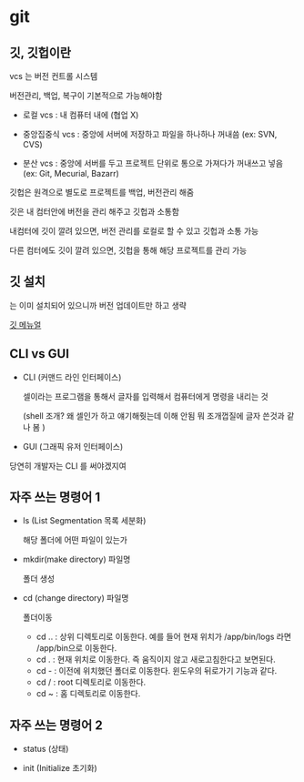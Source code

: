 # git

## 깃, 깃헙이란

vcs 는 버전 컨트롤 시스템

버전관리, 백업, 복구이 기본적으로 가능해야함

- 로컬 vcs : 내 컴퓨터 내에 (협업 X)

- 중앙집중식 vcs : 중앙에 서버에 저장하고 파일을 하나하나 꺼내씀 (ex: SVN, CVS)

- 분산 vcs : 중앙에 서버를 두고 프로젝트 단위로 통으로 가져다가 꺼내쓰고 넣음 (ex: Git, Mecurial, Bazarr)

깃헙은 원격으로 별도로 프로젝트를 백업, 버전관리 해줌

깃은 내 컴터안에 버전을 관리 해주고 깃헙과 소통함

내컴터에 깃이 깔려 있으면, 버전 관리를 로컬로 할 수 있고 깃헙과 소통 가능

다른 컴터에도 깃이 깔려 있으면, 깃헙을 통해 해당 프로젝트를 관리 가능

## 깃 설치

는 이미 설치되어 있으니까 버전 업데이트만 하고 생략

[깃 메뉴얼](https://git-scm.com/book/ko/v2)

## CLI vs GUI

- CLI (커맨드 라인 인터페이스)

  셀이라는 프로그램을 통해서 글자를 입력해서 컴퓨터에게 명령을 내리는 것

  (shell 조개? 왜 셀인가 하고 얘기해줫는데 이해 안됨 뭐 조개껍질에 글자 쓴것과 같나 봄 )

- GUI (그래픽 유저 인터페이스)

당연히 개발자는 CLI 를 써야겠지여

## 자주 쓰는 명령어 1

- ls (List Segmentation 목록 세분화)

  해당 폴더에 어떤 파일이 있는가

- mkdir(make directory) 파일명

  폴더 생성

- cd (change directory) 파일명

  폴더이동

  - cd .. : 상위 디렉토리로 이동한다. 예를 들어 현재 위치가 /app/bin/logs 라면 /app/bin으로 이동한다.
  - cd . : 현재 위치로 이동한다. 즉 움직이지 않고 새로고침한다고 보면된다.
  - cd - : 이전에 위치했던 폴더로 이동한다. 윈도우의 뒤로가기 기능과 같다.
  - cd / : root 디렉토리로 이동한다.
  - cd ~ : 홈 디렉토리로 이동한다.

## 자주 쓰는 명령어 2

- status (상태)

- init (Initialize 초기화)
